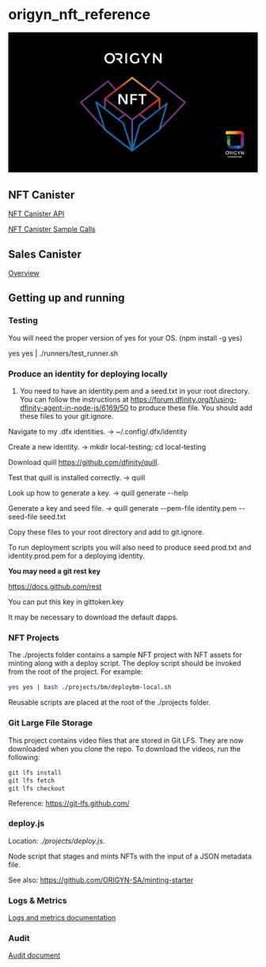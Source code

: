 # origyn_nft_reference

<img src="https://github.com/ORIGYN-SA/origyn_nft/blob/add-origyn-nft-pic/origyn_nft_pic.jpeg" />

## NFT Canister

[NFT Canister API](./docs/nft-current-api.md)

[NFT Canister Sample Calls](./docs/audit.md)

## Sales Canister

[Overview](./docs/nft_sale.md)

## Getting up and running

### Testing

You will need the proper version of yes for your OS. (npm install -g yes)

yes yes | ./runners/test_runner.sh

### Produce an identity for deploying locally

1. You need to have an identity.pem and a seed.txt in your root directory. You can follow the instructions at https://forum.dfinity.org/t/using-dfinity-agent-in-node-js/6169/50 to produce these file. You should add these files to your git.ignore.

Navigate to my .dfx identities. → ~/.config/.dfx/identity

Create a new identity. → mkdir local-testing; cd local-testing

Download quill https://github.com/dfinity/quill.

Test that quill is installed correctly. → quill

Look up how to generate a key. → quill generate --help

Generate a key and seed file. → quill generate --pem-file identity.pem --seed-file seed.txt

Copy these files to your root directory and add to git.ignore.

To run deployment scripts you will also need to produce seed.prod.txt and identity.prod.pem for a deploying identity.

__You may need a git rest key__

https://docs.github.com/rest

You can put this key in gittoken.key

It may be necessary to download the default dapps.

### NFT Projects

The ./projects folder contains a sample NFT project with NFT assets for minting along with a deploy script. The deploy script should be invoked from the root of the project. For example:

```bash
yes yes | bash ./projects/bm/deploybm-local.sh
```

Reusable scripts are placed at the root of the ./projects folder.

### Git Large File Storage

This project contains video files that are stored in Git LFS. They are now downloaded when you clone the repo.
To download the videos, run the following:

```
git lfs install
git lfs fetch
git lfs checkout
```

Reference: https://git-lfs.github.com/

### deploy.js

Location: _./projects/deploy.js_.

Node script that stages and mints NFTs with the input of a JSON metadata file.

See also: https://github.com/ORIGYN-SA/minting-starter

### Logs & Metrics

[Logs and metrics documentation](./docs/logs_and_metrics.md)

### Audit

[Audit document](./docs/audit.md)
